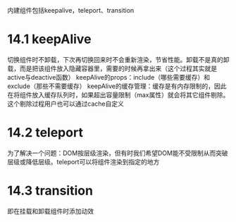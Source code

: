 <!--
 * @Author: zhanggd
 * @Date: 2022-10-25 16:11:42
 * @LastEditors: zhanggd
 * @LastEditTime: 2022-11-04 14:04:03
 * @Description: 第十三章笔记
-->
内建组件包括keepalive，teleport、transition
# 14.1 keepAlive
切换组件时不卸载，下次再切换回来时不会重新渲染，节省性能。卸载不是真的卸载，而是把该组件放入隐藏容器里，需要的时候再拿出来（这个过程其实就是active与deactive函数）
keepAlive的props：include（哪些需要缓存）和exclude（那些不需要缓存）
keepAlive的缓存管理：缓存是有内存限制的，因此在将组件放入缓存队列时，如果超出容量限制（max属性）就会将其它组件剔除。这个剔除过程用户也可以通过cache自定义

# 14.2 teleport
为了解决一个问题：DOM按层级渲染，但有时我们希望DOM能不受限制从而突破层级或降低层级。teleport可以将组件渲染到指定的地方

# 14.3 transition
即在挂载和卸载组件时添加动效